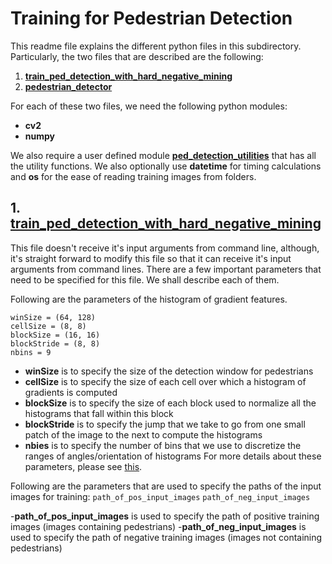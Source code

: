 # Training for Pedestrian Detection
This readme file explains the different python files in this subdirectory. Particularly, the two files that are described are the following:
1. [**train_ped_detection_with_hard_negative_mining** ](/Zeeshan_Nadir/training/train_ped_detection_with_hard_negative_mining.py)
2. [**pedestrian_detector** ](/Zeeshan_Nadir/training/pedestrian_detector.py)

For each of these two files, we need the following python modules:
- **cv2** 
- **numpy**

We also require a user defined module [**ped_detection_utilities**](/Zeeshan_Nadir/training/ped_detection_utilities.py) that has all the utility functions. We also optionally use **datetime** for timing calculations and **os** for the ease of reading training images from folders.

## 1. [**train_ped_detection_with_hard_negative_mining**](/Zeeshan_Nadir/training/train_ped_detection_with_hard_negative_mining.py)
This file doesn't receive it's input arguments from command line, although, it's straight forward to modify this file so that it can receive it's input arguments from command lines. There are a few important parameters that need to be specified for this file. We shall describe each of them.

Following are the parameters of the histogram of gradient features. 
```
winSize = (64, 128)
cellSize = (8, 8) 
blockSize = (16, 16)
blockStride = (8, 8)
nbins = 9
```

- **winSize** is to specify the size of the detection window for pedestrians
- **cellSize** is to specify the size of each cell over which a histogram of gradients is computed
- **blockSize** is to specify the size of each block used to normalize all the histograms that fall within this block
- **blockStride** is to specify the jump that we take to go from one small patch of the image to the next to compute the histograms
- **nbies** is to specify the number of bins that we use to discretize the ranges of angles/orientation of histograms
For more details about these parameters, please see [this](http://docs.opencv.org/2.4/modules/gpu/doc/object_detection.html).

Following are the parameters that are used to specify the paths of the input images for training:
```path_of_pos_input_images``` 
```path_of_neg_input_images``` 

-**path_of_pos_input_images** is used to specify the path of positive training images (images containing pedestrians)
-**path_of_neg_input_images** is used to specify the path of negative training images (images not containing pedestrians)


